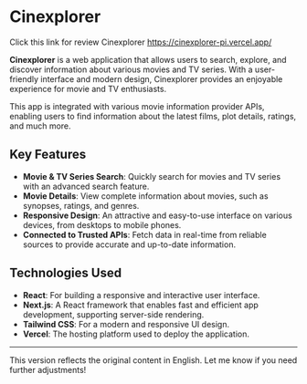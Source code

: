 # Cinexplorer

Click this link for review Cinexplorer
https://cinexplorer-pi.vercel.app/

**Cinexplorer** is a web application that allows users to search, explore, and discover information about various movies and TV series. With a user-friendly interface and modern design, Cinexplorer provides an enjoyable experience for movie and TV enthusiasts.

This app is integrated with various movie information provider APIs, enabling users to find information about the latest films, plot details, ratings, and much more.

## Key Features

* **Movie & TV Series Search**: Quickly search for movies and TV series with an advanced search feature.
* **Movie Details**: View complete information about movies, such as synopses, ratings, and genres.
* **Responsive Design**: An attractive and easy-to-use interface on various devices, from desktops to mobile phones.
* **Connected to Trusted APIs**: Fetch data in real-time from reliable sources to provide accurate and up-to-date information.

## Technologies Used

* **React**: For building a responsive and interactive user interface.
* **Next.js**: A React framework that enables fast and efficient app development, supporting server-side rendering.
* **Tailwind CSS**: For a modern and responsive UI design.
* **Vercel**: The hosting platform used to deploy the application.

---

This version reflects the original content in English. Let me know if you need further adjustments!
